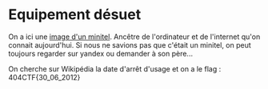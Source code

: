 # Equipement désuet

On a ici une [image d'un minitel](https://github.com/Nouman404/404CTF_2022/blob/main/Renseignement%20en%20sources%20ouvertes/Equipement%20d%C3%A9suet/equipement_desuet.jpg). Ancêtre de l'ordinateur et de l'internet qu'on connait aujourd'hui.
Si nous ne savions pas que c'était un minitel, on peut toujours regarder sur yandex ou demander à son père...

On cherche sur Wikipédia la date d'arrêt d'usage et on a le flag : 404CTF{30_06_2012} 
